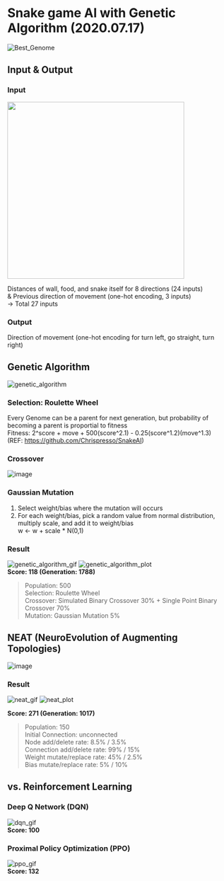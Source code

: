 # Snake game AI with Genetic Algorithm (2020.07.17)
![Best_Genome](./images/snake30_neat_1017_271_p200.gif)

## Input & Output
### Input
<img src="./images/input.png" width="400" height="400"/>

Distances of wall, food, and snake itself for 8 directions (24 inputs)  
& Previous direction of movement (one-hot encoding, 3 inputs)  
→ Total 27 inputs

### Output
Direction of movement (one-hot encoding for turn left, go straight, turn right)  

## Genetic Algorithm
![genetic_algorithm](./images/genetic_algorithm.PNG)

### Selection: Roulette Wheel  
Every Genome can be a parent for next generation, but probability of becoming a parent is proportial to fitness  
Fitness: 2^score + move + 500(score^2.1) - 0.25(score^1.2)(move^1.3)  
(REF: https://github.com/Chrispresso/SnakeAI)

### Crossover
![image](./images/crossover.PNG)  

### Gaussian Mutation
1. Select weight/bias where the mutation will occurs    
2. For each weight/bias, pick a random value from normal distribution, multiply scale, and add it to weight/bias  
w ← w + scale * N(0,1)

### Result
![genetic_algorithm_gif](./images/snake24_1788_118_p500.gif)
![genetic_algorithm_plot](./images/best_score_ga.PNG)  
**Score: 118 (Generation: 1788)**  
> Population: 500  
> Selection: Roulette Wheel  
> Crossover: Simulated Binary Crossover 30% + Single Point Binary Crossover 70%  
> Mutation: Gaussian Mutation 5%  

## NEAT (NeuroEvolution of Augmenting Topologies)  
![image](./images/neat.png)  

### Result
![neat_gif](./images/snake30_neat_1017_271_p200.gif)
![neat_plot](./images/best_score_neat.PNG)

**Score: 271 (Generation: 1017)**  
> Population: 150  
> Initial Connection: unconnected  
> Node add/delete rate: 8.5% / 3.5%  
> Connection add/delete rate: 99% / 15%  
> Weight mutate/replace rate: 45% / 2.5%  
> Bias mutate/replace rate: 5% / 10%  

## vs. Reinforcement Learning  
### Deep Q Network (DQN)  
![dqn_gif](./images/animation_dqn_17163_100.gif)  
**Score: 100**  

### Proximal Policy Optimization (PPO)  
![ppo_gif](./images/animation_ppo_4225_132.gif)  
**Score: 132**  
